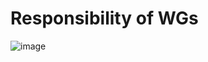 # Responsibility of WGs

![image](https://user-images.githubusercontent.com/2911961/208994855-e9a5c747-b4a1-4157-a5db-d13664a2f3b2.png)
